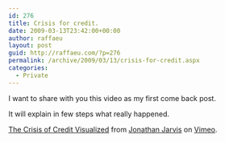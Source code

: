 ```yaml
---
id: 276
title: Crisis for credit.
date: 2009-03-13T23:42:00+00:00
author: raffaeu
layout: post
guid: http://raffaeu.com/?p=276
permalink: /archive/2009/03/13/crisis-for-credit.aspx
categories:
  - Private
---
```

I want to share with you this video as my first come back post.

It will explain in few steps what really happened.

  
[The Crisis of Credit Visualized](http://vimeo.com/3261363) from [Jonathan Jarvis](http://vimeo.com/jonathanjarvis) on [Vimeo](http://vimeo.com).